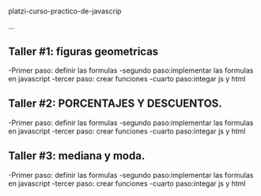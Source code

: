 #
platzi-curso-practico-de-javascrip

...

## Taller #1: figuras geometricas

-Primer paso: definir las formulas
-segundo paso:implementar las formulas en javascript
-tercer paso: crear funciones
-cuarto paso:integar js y html

 ## Taller #2: PORCENTAJES Y DESCUENTOS.

-Primer paso: definir las formulas
-segundo paso:implementar las formulas en javascript
-tercer paso: crear funciones
-cuarto paso:integar js y html

## Taller #3: mediana y moda.

-Primer paso: definir las formulas
-segundo paso:implementar las formulas en javascript
-tercer paso: crear funciones
-cuarto paso:integar js y html